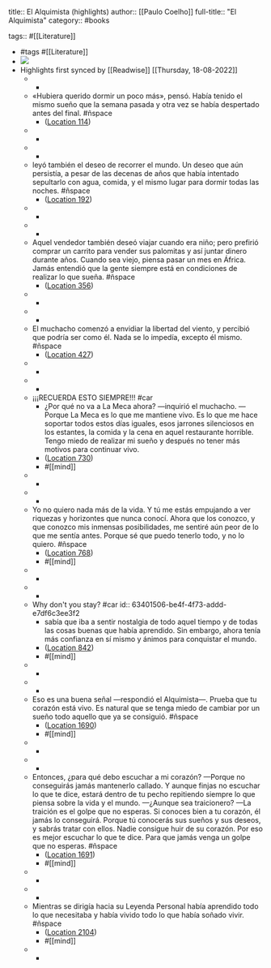 title:: El Alquimista (highlights)
author:: [[Paulo Coelho]]
full-title:: "El Alquimista"
category:: #books

tags:: #[[Literature]]

- #tags #[[Literature]]
- ![](https://images-na.ssl-images-amazon.com/images/I/512XgUw219L._SL200_.jpg)
- Highlights first synced by [[Readwise]] [[Thursday, 18-08-2022]]
	- -
	- «Hubiera querido dormir un poco más», pensó. Había tenido el mismo sueño que la semana pasada y otra vez se había despertado antes del final. #ñspace
		- ([Location 114](https://readwise.io/to_kindle?action=open&asin=B00CSJYYO4&location=114))
	- -
	- -
	- leyó también el deseo de recorrer el mundo. Un deseo que aún persistía, a pesar de las decenas de años que había intentado sepultarlo con agua, comida, y el mismo lugar para dormir todas las noches. #ñspace
		- ([Location 192](https://readwise.io/to_kindle?action=open&asin=B00CSJYYO4&location=192))
	- -
	- -
	- Aquel vendedor también deseó viajar cuando era niño; pero prefirió comprar un carrito para vender sus palomitas y así juntar dinero durante años. Cuando sea viejo, piensa pasar un mes en África. Jamás entendió que la gente siempre está en condiciones de realizar lo que sueña. #ñspace
		- ([Location 356](https://readwise.io/to_kindle?action=open&asin=B00CSJYYO4&location=356))
	- -
	- -
	- El muchacho comenzó a envidiar la libertad del viento, y percibió que podría ser como él. Nada se lo impedía, excepto él mismo. #ñspace
		- ([Location 427](https://readwise.io/to_kindle?action=open&asin=B00CSJYYO4&location=427))
	- -
	- -
	- ¡¡¡RECUERDA ESTO SIEMPRE!!! #car
		- ¿Por qué no va a La Meca ahora? —inquirió el muchacho. —Porque La Meca es lo que me mantiene vivo. Es lo que me hace soportar todos estos días iguales, esos jarrones silenciosos en los estantes, la comida y la cena en aquel restaurante horrible. Tengo miedo de realizar mi sueño y después no tener más motivos para continuar vivo.
		- ([Location 730](https://readwise.io/to_kindle?action=open&asin=B00CSJYYO4&location=730))
		- #[[mind]]
	- -
	- -
	- Yo no quiero nada más de la vida. Y tú me estás empujando a ver riquezas y horizontes que nunca conocí. Ahora que los conozco, y que conozco mis inmensas posibilidades, me sentiré aún peor de lo que me sentía antes. Porque sé que puedo tenerlo todo, y no lo quiero. #ñspace
		- ([Location 768](https://readwise.io/to_kindle?action=open&asin=B00CSJYYO4&location=768))
		- #[[mind]]
	- -
	- -
	- Why don't you stay? #car
	  id:: 63401506-be4f-4f73-addd-e7df6c3ee3f2
		- sabía que iba a sentir nostalgia de todo aquel tiempo y de todas las cosas buenas que había aprendido. Sin embargo, ahora tenía más confianza en sí mismo y ánimos para conquistar el mundo.
		- ([Location 842](https://readwise.io/to_kindle?action=open&asin=B00CSJYYO4&location=842))
		- #[[mind]]
	- -
	- -
	- Eso es una buena señal —respondió el Alquimista—. Prueba que tu corazón está vivo. Es natural que se tenga miedo de cambiar por un sueño todo aquello que ya se consiguió. #ñspace
		- ([Location 1690](https://readwise.io/to_kindle?action=open&asin=B00CSJYYO4&location=1690))
		- #[[mind]]
	- -
	- -
	- Entonces, ¿para qué debo escuchar a mi corazón? —Porque no conseguirás jamás mantenerlo callado. Y aunque finjas no escuchar lo que te dice, estará dentro de tu pecho repitiendo siempre lo que piensa sobre la vida y el mundo. —¿Aunque sea traicionero? —La traición es el golpe que no esperas. Si conoces bien a tu corazón, él jamás lo conseguirá. Porque tú conocerás sus sueños y sus deseos, y sabrás tratar con ellos. Nadie consigue huir de su corazón. Por eso es mejor escuchar lo que te dice. Para que jamás venga un golpe que no esperas. #ñspace
		- ([Location 1691](https://readwise.io/to_kindle?action=open&asin=B00CSJYYO4&location=1691))
		- #[[mind]]
	- -
	- -
	- Mientras se dirigía hacia su Leyenda Personal había aprendido todo lo que necesitaba y había vivido todo lo que había soñado vivir. #ñspace
		- ([Location 2104](https://readwise.io/to_kindle?action=open&asin=B00CSJYYO4&location=2104))
		- #[[mind]]
	- -